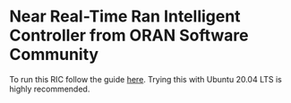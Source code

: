 # Near Real-Time Ran Intelligent Controller from ORAN Software Community
To run this RIC follow the guide [here](https://docs.o-ran-sc.org/projects/o-ran-sc-ric-plt-ric-dep/en/latest/installation-guides.html). Trying this with Ubuntu 20.04 LTS is highly recommended.
